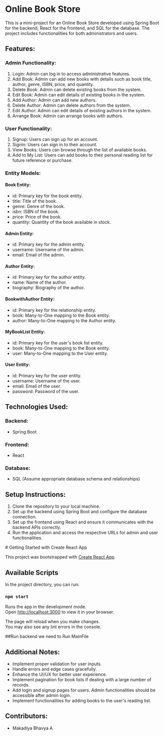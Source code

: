 
<h1>Online Book Store</h1>
    <p>This is a mini-project for an Online Book Store developed using Spring Boot for the backend, React for the frontend, and SQL for the database. The project includes functionalities for both administrators and users.</p>
        <h2>Features:</h2>
    
<h3>Admin Functionality:</h3>
    <ol>
        <li>Login: Admin can log in to access administrative features.</li>
        <li>Add Book: Admin can add new books with details such as book title, author, genre, ISBN, price, and quantity.</li>
        <li>Delete Book: Admin can delete existing books from the system.</li>
        <li>Edit Book: Admin can edit details of existing books in the system.</li>
        <li>Add Author: Admin can add new authors.</li>
        <li>Delete Author: Admin can delete authors from the system.</li>
        <li>Edit Author: Admin can edit details of existing authors in the system.</li>
        <li>Arrange Book: Admin can arrange books with authors.</li>
    </ol>
        <h3>User Functionality:</h3>
    <ol>
        <li>Signup: Users can sign up for an account.</li>
        <li>Signin: Users can sign in to their account.</li>
        <li>View Books: Users can browse through the list of available books.</li>
        <li>Add to My List: Users can add books to their personal reading list for future reference or purchase.</li>
    </ol>
    
<h3>Entity Models:</h3>
        <h4>Book Entity:</h4>
    <ul>
        <li>id: Primary key for the book entity.</li>
        <li>title: Title of the book.</li>
        <li>genre: Genre of the book.</li>
        <li>isbn: ISBN of the book.</li>
        <li>price: Price of the book.</li>
        <li>quantity: Quantity of the book available in stock.</li>
    </ul>
    
<h4>Admin Entity:</h4>
    <ul>
        <li>id: Primary key for the admin entity.</li>
        <li>username: Username of the admin.</li>
        <li>email: Email of the admin.</li>
    </ul>
        <h4>Author Entity:</h4>
    <ul>
        <li>id: Primary key for the author entity.</li>
        <li>name: Name of the author.</li>
        <li>biography: Biography of the author.</li>
    </ul>
    
<h4>BookwithAuthor Entity:</h4>
    <ul>
        <li>id: Primary key for the relationship entity.</li>
        <li>book: Many-to-One mapping to the Book entity.</li>
        <li>author: Many-to-One mapping to the Author entity.</li>
    </ul>
        <h4>MyBookList Entity:</h4>
    <ul>
        <li>id: Primary key for the user's book list entity.</li>
        <li>book: Many-to-One mapping to the Book entity.</li>
        <li>user: Many-to-One mapping to the User entity.</li>
    </ul>
    
<h4>User Entity:</h4>
    <ul>
        <li>id: Primary key for the user entity.</li>
        <li>username: Username of the user.</li>
        <li>email: Email of the user.</li>
        <li>password: Password of the user.</li>
    </ul>
        <h2>Technologies Used:</h2>
    
<h3>Backend:</h3>
    <ul>
        <li>Spring Boot</li>
    </ul>
        <h3>Frontend:</h3>
    <ul>
        <li>React</li>
    </ul>
    
<h3>Database:</h3>
    <ul>
        <li>SQL (Assume appropriate database schema and relationships)</li>
    </ul>
        <h2>Setup Instructions:</h2>
    <ol>
        <li>Clone the repository to your local machine.</li>
        <li>Set up the backend using Spring Boot and configure the database connection.</li>
        <li>Set up the frontend using React and ensure it communicates with the backend APIs correctly.</li>
        <li>Run the application and access the respective URLs for admin and user functionalities.</li>
    </ol>
    # Getting Started with Create React App

This project was bootstrapped with [Create React App](https://github.com/facebook/create-react-app).

## Available Scripts

In the project directory, you can run:

### `npm start`

Runs the app in the development mode.\
Open [http://localhost:3000](http://localhost:3000) to view it in your browser.

The page will reload when you make changes.\
You may also see any lint errors in the console.


##Run backend we need to Run MainFile
<h2>Additional Notes:</h2>
    <ul>
        <li>Implement proper validation for user inputs.</li>
        <li>Handle errors and edge cases gracefully.</li>
        <li>Enhance the UI/UX for better user experience.</li>
        <li>Implement pagination for book lists if dealing with a large number of records.</li>
        <li>Add login and signup pages for users. Admin functionalities should be accessible after admin login.</li>
        <li>Implement functionalities for adding books to the user's reading list.</li>
    </ul>
        <h2>Contributors:</h2>
    <ul>
        <li>Makadiya Bhavya A</li>
    </ul>

